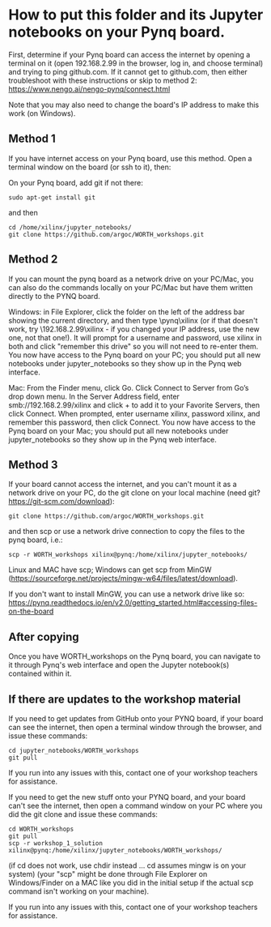 # How to put this folder and its Jupyter notebooks on your Pynq board.

First, determine if your Pynq board can access the internet by opening a terminal on it (open 192.168.2.99 in the browser, log in, and choose terminal) and trying to ping github.com. If it cannot get to github.com, then either troubleshoot with these instructions or skip to method 2:
    https://www.nengo.ai/nengo-pynq/connect.html 

Note that you may also need to change the board's IP address to make this work (on Windows).

## Method 1

If you have internet access on your Pynq board, use this method. Open a terminal window on the board (or ssh to it), then:

On your Pynq board, add git if not there:

    sudo apt-get install git

and then

    cd /home/xilinx/jupyter_notebooks/
    git clone https://github.com/argoc/WORTH_workshops.git

## Method 2

If you can mount the pynq board as a network drive on your PC/Mac, you can also do the commands locally on your PC/Mac but have them written directly to the PYNQ board.

Windows: in File Explorer, click the folder on the left of the address bar showing the current directory, and then type \\pynq\\xilinx (or if that doesn't work, try \\192.168.2.99\xilinx - if you changed your IP address, use the new one, not that one!). It will prompt for a username and password, use xilinx in both and click "remember this drive" so you will not need to re-enter them.  
You now have access to the Pynq board on your PC; you should put all new notebooks under jupyter_notebooks so they show up in the Pynq web interface.

Mac: 
From the Finder menu, click Go. Click Connect to Server from Go’s drop down menu.
In the Server Address field, enter smb://192.168.2.99/xilinx
and click + to add it to your Favorite Servers, then click Connect. 
When prompted, enter username xilinx, password xilinx, and remember this password, then click Connect.
You now have access to the Pynq board on your Mac; you should put all new notebooks under jupyter_notebooks so they show up in the Pynq web interface.

## Method 3

If your board cannot access the internet, and you can't mount it as a network drive on your PC, do the git clone on your local machine (need git? https://git-scm.com/download):

    git clone https://github.com/argoc/WORTH_workshops.git

and then scp or use a network drive connection to copy the files to the pynq board, i.e.:

    scp -r WORTH_workshops xilinx@pynq:/home/xilinx/jupyter_notebooks/

Linux and MAC have scp; Windows can get scp from MinGW (https://sourceforge.net/projects/mingw-w64/files/latest/download). 

If you don't want to install MinGW, you can use a network drive like so: https://pynq.readthedocs.io/en/v2.0/getting_started.html#accessing-files-on-the-board

## After copying

Once you have WORTH_workshops on the Pynq board, you can navigate to it through Pynq's web interface and open the Jupyter notebook(s) contained within it.


## If there are updates to the workshop material<a name="update"></a>

If you need to get updates from GitHub onto your PYNQ board, if your board can see the internet, then open a terminal window through the browser, and issue these commands:

    cd jupyter_notebooks/WORTH_workshops
    git pull

If you run into any issues with this, contact one of your workshop teachers for assistance.

If you need to get the new stuff onto your PYNQ board, and your board can't see the internet, then open a command window on your PC where you did the git clone and issue these commands:

    cd WORTH_workshops
    git pull
    scp -r workshop_1_solution xilinx@pynq:/home/xilinx/jupyter_notebooks/WORTH_workshops/

(if cd does not work, use chdir instead ... cd assumes mingw is on your system)
(your "scp" might be done through File Explorer on Windows/Finder on a MAC like you did in the initial setup if the actual scp command isn't working on your machine).

If you run into any issues with this, contact one of your workshop teachers for assistance. 
